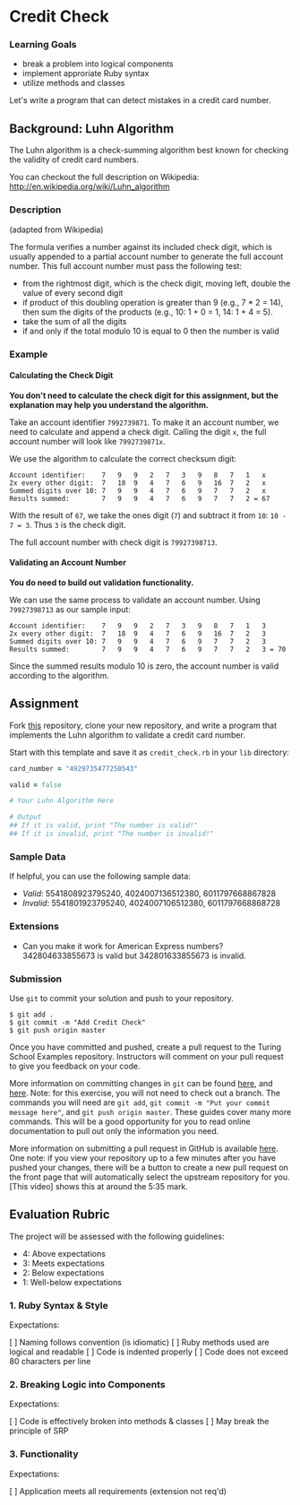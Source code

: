 # Credit Check

### Learning Goals 
* break a problem into logical components 
* implement approriate Ruby syntax
* utilize methods and classes 

Let's write a program that can detect mistakes in a credit card number.

## Background: Luhn Algorithm

The Luhn algorithm is a check-summing algorithm best known for checking the validity of credit card numbers.

You can checkout the full description on Wikipedia: http://en.wikipedia.org/wiki/Luhn_algorithm

### Description

(adapted from Wikipedia)

The formula verifies a number against its included check digit, which is usually appended to a partial account number to generate the full account number. This full account number must pass the following test:

* from the rightmost digit, which is the check digit, moving left, double the value of every second digit
* if product of this doubling operation is greater than 9 (e.g., 7 * 2 = 14), then sum the digits of the products (e.g., 10: 1 + 0 = 1, 14: 1 + 4 = 5).
* take the sum of all the digits
* if and only if the total modulo 10 is equal to 0 then the number is valid

### Example

#### Calculating the Check Digit

**You don't need to calculate the check digit for this assignment, but the explanation may help you understand the algorithm.**

Take an account identifier `7992739871`. To make it an account number, we need to calculate and append a check digit. Calling the digit `x`, the full account number will look like `7992739871x`.

We use the algorithm to calculate the correct checksum digit:

```
Account identifier:    7   9   9   2   7   3   9   8   7   1   x
2x every other digit:  7   18  9   4   7   6   9   16  7   2   x
Summed digits over 10: 7   9   9   4   7   6   9   7   7   2   x
Results summed:        7   9   9   4   7   6   9   7   7   2 = 67
```

With the result of `67`, we take the ones digit (`7`) and subtract it from `10`: `10 - 7 = 3`. Thus `3` is the check digit.

The full account number with check digit is `79927398713`.

#### Validating an Account Number

**You do need to build out validation functionality.**

We can use the same process to validate an account number. Using `79927398713` as our sample input:

```
Account identifier:    7   9   9   2   7   3   9   8   7   1   3
2x every other digit:  7   18  9   4   7   6   9   16  7   2   3
Summed digits over 10: 7   9   9   4   7   6   9   7   7   2   3
Results summed:        7   9   9   4   7   6   9   7   7   2   3 = 70
```

Since the summed results modulo 10 is zero, the account number is valid according to the algorithm.

## Assignment

Fork [this](https://github.com/turingschool-examples/credit_check) repository, clone your new repository, and write a program that implements the Luhn algorithm to validate a credit card number.

Start with this template and save it as `credit_check.rb` in your `lib` directory:

```ruby
card_number = "4929735477250543"

valid = false

# Your Luhn Algorithm Here

# Output
## If it is valid, print "The number is valid!"
## If it is invalid, print "The number is invalid!"
```

### Sample Data

If helpful, you can use the following sample data:

* *Valid*: 5541808923795240, 4024007136512380, 6011797668867828
* *Invalid*: 5541801923795240, 4024007106512380, 6011797668868728

### Extensions

* Can you make it work for American Express numbers? 342804633855673 is valid but 342801633855673 is invalid.

### Submission

Use `git` to commit your solution and push to your repository. 

```
$ git add .
$ git commit -m "Add Credit Check"
$ git push origin master
```

Once you have committed and pushed, create a pull request to the Turing School Examples repository. Instructors will comment on your pull request to give you feedback on your code.

More information on committing changes in `git` can be found [here](http://dont-be-afraid-to-commit.readthedocs.io/en/latest/git/commandlinegit.html), and [here](http://gitref.org/basic/). Note: for this exercise, you will not need to check out a branch. The commands you will need are `git add`, `git commit -m "Put your commit message here"`, and `git push origin master`. These guides cover many more commands. This will be a good opportunity for you to read online documentation to pull out only the information you need.

More information on submitting a pull request in GitHub is available [here](https://help.github.com/articles/creating-a-pull-request-from-a-fork/). One note: if you view your repository up to a few minutes after you have pushed your changes, there will be a button to create a new pull request on the front page that will automatically select the upstream repository for you. [This video] shows this at around the 5:35 mark.

## Evaluation Rubric

The project will be assessed with the following guidelines:

* 4: Above expectations
* 3: Meets expectations
* 2: Below expectations
* 1: Well-below expectations

### 1. Ruby Syntax & Style

Expectations: 

[ ] Naming follows convention (is idiomatic)
[ ] Ruby methods used are logical and readable
[ ] Code is indented properly
[ ] Code does not exceed 80 characters per line

### 2. Breaking Logic into Components

Expectations: 

[ ] Code is effectively broken into methods & classes
[ ] May break the principle of SRP

### 3. Functionality

Expectations: 

[ ] Application meets all requirements (extension not req'd)

